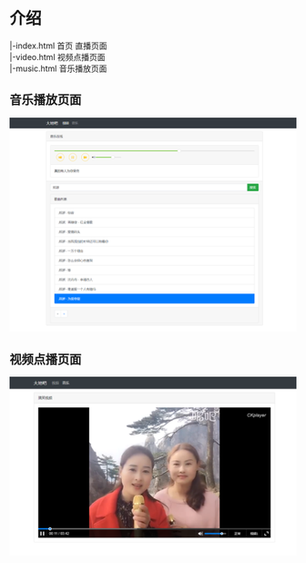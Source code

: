 # 介绍

|-index.html  首页 直播页面 <br>
|-video.html  视频点播页面 <br>
|-music.html  音乐播放页面 <br> 

## 音乐播放页面
![Image text](./music.png)
## 视频点播页面
![Image text](./video.png)
